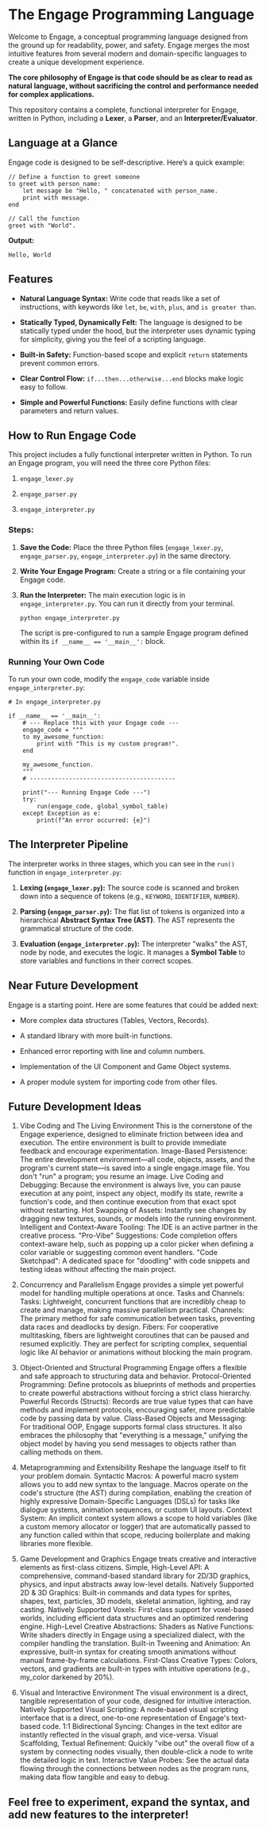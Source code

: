 ﻿# The Engage Programming Language

Welcome to Engage, a conceptual programming language designed from the ground up for readability, power, and safety. Engage merges the most intuitive features from several modern and domain-specific languages to create a unique development experience.

**The core philosophy of Engage is that code should be as clear to read as natural language, without sacrificing the control and performance needed for complex applications.**

This repository contains a complete, functional interpreter for Engage, written in Python, including a **Lexer**, a **Parser**, and an **Interpreter/Evaluator**.

## Language at a Glance

Engage code is designed to be self-descriptive. Here’s a quick example:

```
// Define a function to greet someone
to greet with person_name:
    let message be "Hello, " concatenated with person_name.
    print with message.
end

// Call the function
greet with "World".

```

**Output:**

```
Hello, World

```

## Features

-   **Natural Language Syntax:** Write code that reads like a set of instructions, with keywords like `let`, `be`, `with`, `plus`, and `is greater than`.
    
-   **Statically Typed, Dynamically Felt:** The language is designed to be statically typed under the hood, but the interpreter uses dynamic typing for simplicity, giving you the feel of a scripting language.
    
-   **Built-in Safety:** Function-based scope and explicit `return` statements prevent common errors.
    
-   **Clear Control Flow:**  `if...then...otherwise...end` blocks make logic easy to follow.
    
-   **Simple and Powerful Functions:** Easily define functions with clear parameters and return values.
    

## How to Run Engage Code

This project includes a fully functional interpreter written in Python. To run an Engage program, you will need the three core Python files:

1.  `engage_lexer.py`
    
2.  `engage_parser.py`
    
3.  `engage_interpreter.py`
    

### Steps:

1.  **Save the Code:** Place the three Python files (`engage_lexer.py`, `engage_parser.py`, `engage_interpreter.py`) in the same directory.
    
2.  **Write Your Engage Program:** Create a string or a file containing your Engage code.
    
3.  **Run the Interpreter:** The main execution logic is in `engage_interpreter.py`. You can run it directly from your terminal.
    
    ```
    python engage_interpreter.py
    
    ```
    
    The script is pre-configured to run a sample Engage program defined within its `if __name__ == '__main__':` block.
    

### Running Your Own Code

To run your own code, modify the `engage_code` variable inside `engage_interpreter.py`:

```
# In engage_interpreter.py

if __name__ == '__main__':
    # --- Replace this with your Engage code ---
    engage_code = """
    to my_awesome_function:
        print with "This is my custom program!".
    end

    my_awesome_function.
    """
    # -----------------------------------------
    
    print("--- Running Engage Code ---")
    try:
        run(engage_code, global_symbol_table)
    except Exception as e:
        print(f"An error occurred: {e}")

```

## The Interpreter Pipeline

The interpreter works in three stages, which you can see in the `run()` function in `engage_interpreter.py`:

1.  **Lexing (`engage_lexer.py`):** The source code is scanned and broken down into a sequence of tokens (e.g., `KEYWORD`, `IDENTIFIER`, `NUMBER`).
    
2.  **Parsing (`engage_parser.py`):** The flat list of tokens is organized into a hierarchical **Abstract Syntax Tree (AST)**. The AST represents the grammatical structure of the code.
    
3.  **Evaluation (`engage_interpreter.py`):** The interpreter "walks" the AST, node by node, and executes the logic. It manages a **Symbol Table** to store variables and functions in their correct scopes.
    

## Near Future Development

Engage is a starting point. Here are some features that could be added next:

-   More complex data structures (Tables, Vectors, Records).
    
-   A standard library with more built-in functions.
    
-   Enhanced error reporting with line and column numbers.
    
-   Implementation of the UI Component and Game Object systems.
    
-   A proper module system for importing code from other files.


## Future Development Ideas

1. Vibe Coding and The Living Environment
This is the cornerstone of the Engage experience, designed to eliminate friction between idea and execution. The entire environment is built to provide immediate feedback and encourage experimentation.
Image-Based Persistence: The entire development environment—all code, objects, assets, and the program's current state—is saved into a single engage.image file. You don't "run" a program; you resume an image.
Live Coding and Debugging: Because the environment is always live, you can pause execution at any point, inspect any object, modify its state, rewrite a function's code, and then continue execution from that exact spot without restarting.
Hot Swapping of Assets: Instantly see changes by dragging new textures, sounds, or models into the running environment.
Intelligent and Context-Aware Tooling: The IDE is an active partner in the creative process.
"Pro-Vibe" Suggestions: Code completion offers context-aware help, such as popping up a color picker when defining a color variable or suggesting common event handlers.
"Code Sketchpad": A dedicated space for "doodling" with code snippets and testing ideas without affecting the main project.

2. Concurrency and Parallelism
Engage provides a simple yet powerful model for handling multiple operations at once.
Tasks and Channels:
Tasks: Lightweight, concurrent functions that are incredibly cheap to create and manage, making massive parallelism practical.
Channels: The primary method for safe communication between tasks, preventing data races and deadlocks by design.
Fibers: For cooperative multitasking, fibers are lightweight coroutines that can be paused and resumed explicitly. They are perfect for scripting complex, sequential logic like AI behavior or animations without blocking the main program.

3. Object-Oriented and Structural Programming
Engage offers a flexible and safe approach to structuring data and behavior.
Protocol-Oriented Programming: Define protocols as blueprints of methods and properties to create powerful abstractions without forcing a strict class hierarchy.
Powerful Records (Structs): Records are true value types that can have methods and implement protocols, encouraging safer, more predictable code by passing data by value.
Class-Based Objects and Messaging: For traditional OOP, Engage supports formal class structures. It also embraces the philosophy that "everything is a message," unifying the object model by having you send messages to objects rather than calling methods on them.

4. Metaprogramming and Extensibility
Reshape the language itself to fit your problem domain.
Syntactic Macros: A powerful macro system allows you to add new syntax to the language. Macros operate on the code's structure (the AST) during compilation, enabling the creation of highly expressive Domain-Specific Languages (DSLs) for tasks like dialogue systems, animation sequences, or custom UI layouts.
Context System: An implicit context system allows a scope to hold variables (like a custom memory allocator or logger) that are automatically passed to any function called within that scope, reducing boilerplate and making libraries more flexible.

5. Game Development and Graphics
Engage treats creative and interactive elements as first-class citizens.
Simple, High-Level API: A comprehensive, command-based standard library for 2D/3D graphics, physics, and input abstracts away low-level details.
Natively Supported 2D & 3D Graphics: Built-in commands and data types for sprites, shapes, text, particles, 3D models, skeletal animation, lighting, and ray casting.
Natively Supported Voxels: First-class support for voxel-based worlds, including efficient data structures and an optimized rendering engine.
High-Level Creative Abstractions:
Shaders as Native Functions: Write shaders directly in Engage using a specialized dialect, with the compiler handling the translation.
Built-in Tweening and Animation: An expressive, built-in syntax for creating smooth animations without manual frame-by-frame calculations.
First-Class Creative Types: Colors, vectors, and gradients are built-in types with intuitive operations (e.g., my_color darkened by 20%).

6. Visual and Interactive Environment
The visual environment is a direct, tangible representation of your code, designed for intuitive interaction.
Natively Supported Visual Scripting: A node-based visual scripting interface that is a direct, one-to-one representation of Engage's text-based code.
1:1 Bidirectional Syncing: Changes in the text editor are instantly reflected in the visual graph, and vice-versa.
Visual Scaffolding, Textual Refinement: Quickly "vibe out" the overall flow of a system by connecting nodes visually, then double-click a node to write the detailed logic in text.
Interactive Value Probes: See the actual data flowing through the connections between nodes as the program runs, making data flow tangible and easy to debug.
    

## Feel free to experiment, expand the syntax, and add new features to the interpreter!
